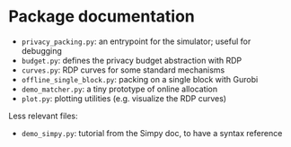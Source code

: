 # Package documentation

- `privacy_packing.py`: an entrypoint for the simulator; useful for debugging
- `budget.py`: defines the privacy budget abstraction with RDP
- `curves.py`: RDP curves for some standard mechanisms
- `offline_single_block.py`: packing on a single block with Gurobi
- `demo_matcher.py`: a tiny prototype of online allocation
- `plot.py`: plotting utilities (e.g. visualize the RDP curves)


Less relevant files:
- `demo_simpy.py`: tutorial from the Simpy doc, to have a syntax reference
